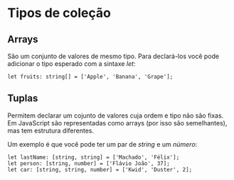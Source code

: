 # Tipos de coleção

## Arrays

São um conjunto de valores de mesmo tipo. Para declará-los você pode adicionar o tipo esperado com a sintaxe _let_:
```
let fruits: string[] = ['Apple', 'Banana', 'Grape'];
```

## Tuplas

Permitem declarar um cojunto de valores cuja ordem e tipo não são fixas. Em JavaScript são representadas como arrays (por isso são semelhantes), mas tem estrutura diferentes.

Um exemplo é que você pode ter um par de _string_ e um _número_:
```
let lastName: [string, string] = ['Machado', 'Félix'];
let person: [string, number] = ['Flávio João', 37];
let car: [string, string, number] = ['Kwid', 'Duster', 2];
```
